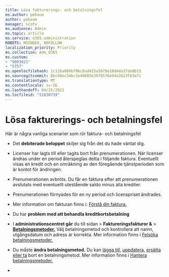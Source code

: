 ```yaml
---
title: Lösa fakturerings- och betalningsfel
ms.author: pebaum
author: pebaum
manager: scotv
ms.audience: Admin
ms.topic: article
ms.service: o365-administration
ROBOTS: NOINDEX, NOFOLLOW
localization_priority: Priority
ms.collection: Adm_O365
ms.custom:
- "9003021"
- "5757"
ms.openlocfilehash: 1c126a088b79bc8ad415a5679e18d4da3fde8b15
ms.sourcegitcommit: 8bc60ec34bc1e40685e3976576e04a2623f63a7c
ms.translationtype: MT
ms.contentlocale: sv-SE
ms.lasthandoff: 04/15/2021
ms.locfileid: "51830739"
---
```

# <a name="resolving-billing-and-payment-errors"></a>Lösa fakturerings- och betalningsfel

Här är några vanliga scenarier som rör faktura- och betalningsfel

- Det  **debiterade beloppet** skiljer sig från det du hade väntat dig.
- Licenser har lagts till eller tagits bort från prenumerationen. När licenser ändras under en period återspeglas detta i följande faktura. Eventuellt visas en kredit och en omräkning av den föregående tjänstperioden som är kontot för ändringen.
- Prenumerationen avbröts. Du får en faktura efter att prenumerationen avslutats med eventuellt utestående saldo minus alla krediter.
- Prenumerationen förnyades för en ny period och licenspriset ändrades.
- Mer information om fakturan finns i:  [Förstå din faktura.](https://docs.microsoft.com/microsoft-365/commerce/billing-and-payments/understand-your-invoice2)
- Du har  **problem med att behandla kreditkortsbetalning**
- I **administrationscentret går** du till sidan    >   **Faktureringsfakturor &**   >   **[Betalningsmetoder.](https://go.microsoft.com/fwlink/p/?linkid=2018806)** Välj betalningsmetod och kontrollera att namn, utgångsdatum och adress är korrekta. Mer information finns i [Felsöka betalningsmetoder.](https://docs.microsoft.com/microsoft-365/commerce/billing-and-payments/manage-payment-methods#troubleshoot-payment-methods)

- Du måste **ändra betalningsmetod.** Du kan [lägga till,](https://docs.microsoft.com/microsoft-365/commerce/billing-and-payments/manage-payment-methods?view=o365-worldwide#add-a-payment-method)  [uppdatera,](https://docs.microsoft.com/microsoft-365/commerce/billing-and-payments/manage-payment-methods?view=o365-worldwide#update-payment-method-details)  [ersätta](https://docs.microsoft.com/microsoft-365/commerce/billing-and-payments/manage-payment-methods?view=o365-worldwide#replace-a-payment-method)  [eller ta](https://docs.microsoft.com/microsoft-365/commerce/billing-and-payments/manage-payment-methods?view=o365-worldwide#delete-a-payment-method)  bort en betalningsmetod. Mer information finns i [Hantera betalningsmetoder.](https://docs.microsoft.com/microsoft-365/commerce/billing-and-payments/manage-payment-methods?view=o365-worldwide)
- 